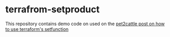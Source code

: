# terrafrom-setproduct

This repository contains demo code on used on the [pet2cattle post on how to use terraform's setfunction](https://pet2cattle.com/2021/06/terraform-setproduct)
